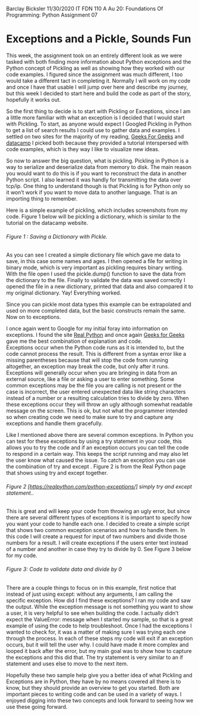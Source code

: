 Barclay Bicksler
11/30/2020
IT FDN 110 A Au 20: Foundations Of Programming: Python
Assignment 07

# Exceptions and a Pickle, Sounds Fun

This week, the assignment took on an entirely different look as we were tasked with both finding more information about Python exceptions and the Python concept of Pickling as well as showing how they worked with our code examples.   I figured since the assignment was much different, I too would take a different tact in completing it.  Normally I will work on my code and once I have that usable I will jump over here and describe my journey, but this week I decided to start here and build the code as part of the story, hopefully it works out.  

So the first thing to decide is to start with Pickling or Exceptions, since I am a little more familiar with what an exception is I decided that I would start with Pickling.   To start, as anyone would expect I Googled Pickling in Python to get a list of search results I could use to gather data and examples.   I settled on two sites for the majority of my reading, [Geeks For Geeks](https://www.geeksforgeeks.org/understanding-python-pickling-example/) and [datacamp](https://www.datacamp.com/community/tutorials/pickle-python-tutorial)  I picked both because they provided a tutorial interspersed with code examples, which is they way I like to visualize new ideas.

So now to answer the big question, what is pickling.  Pickling in Python is a way to serialize and deserialize data from memory to disk.   The main reason you would want to do this is if you want to reconstruct the data in another Python script.   I also learned it was handly for transmitting the data over tcp/ip.   One thing to understand though is that Pickling is for Python only so it won’t work if you want to move data to another language.  That is an importing thing to remember.  

Here is a simple example of pickling, which includes screenshots from my code.  Figure 1 below will be pickling a dictionary, which is similar to the tutorial on the datacamp website.  


###### Figure 1 : Saving a Dictionary with Pickle.

As you can see I created a simple dictionary file which gave me data to save, in this case some names and ages.  I then opened a file for writing in binary mode, which is very important as pickling requires binary writing.  With the file open I used the pickle.dump() function to save the data from the dictionary to the file.  Finally to validate the data was saved correctly I opened the file in a new dictionary, printed that data and also compared it to my original dictionary.   Yay! Everything worked.

Since you can pickle most data types this example can be extrapolated and used on more completed data, but the basic constructs remain the same. Now on to exceptions.

I once again went to Google for my initial foray into information on exceptions.  I found the site [Real Python](https://realpython.com/python-exceptions/) and once again [Geeks for Geeks](https://www.geeksforgeeks.org/python-exception-handling/) gave me the best combination of explanation and code.   
Exceptions occur when the Python code runs as it is intended to, but the code cannot process the result.   This is different from a syntax error like a missing parentheses because that will stop the code from running altogether, an exception may break the code, but only after it runs.  Exceptions will generally occur when you are bringing in data from an external source, like a file or asking a user to enter something.   Some common exceptions may be the file you are calling is not present or the case is incorrect, the user entered unexpected data like string characters instead of a number  or a resulting calculation tries to divide by zero.   When these exceptions occur they will throw an ugly although somewhat readable message on the screen.  This is ok, but not what the programmer intended so when creating code we need to make sure to try and capture any exceptions and handle them gracefully. 

Like I mentioned above there are several common exceptions.   In Python you can test for these exceptions by using a try statement in your code, this allows you to try the code and if an exception occurs you can tell the code to respond in a certain way.  This keeps the script running and may also let the user know what caused the issue.   To catch an exception you can use the combination of try and except .  Figure 2 is from the Real Python page that shows using try and except together.


###### Figure 2 [https://realpython.com/python-exceptions/] simply try and except statement..  

This is great and will keep your code from throwing an ugly error, but since there are several different types of exceptions it is important to specify how you want your code to handle each one.  I decided to create a simple script that shows two common exception scenarios  and how to handle them.   In this code I will create a request for input of two numbers and divide those numbers for a result.   I will create exceptions if the users enter text instead of a number and another in case they try to divide by 0.    See Figure 3 below for my code.

###### Figure 3: Code to validate data and divide by 0

There are a couple things to focus on in this example, first notice that instead of just using except: without any arguments, I am calling the specific exception.  How did I find these exceptions?  I ran my code and saw the output.  While the exception message is not something you want to show a user, it is very helpful to see when building the code.  I actually didn’t expect the ValueError: message when I started my sample, so that is a great example of using the code to help troubleshoot.  Once I had the exceptions I wanted to check for, it was a matter of making sure I was trying each one through the process.  In each of these steps my code will exit if an exception occurs, but it will tell the user why.  I could have made it more complex and looped it back after the error, but my main goal was to show how to capture the exceptions and this did that.  The try statement is very similar to an if statement and uses else to move to the next item. 

Hopefully these two sample help give you a better idea of what Pickling and Exceptions are in Python, they have by no means covered all there is to know, but they should provide an overview to get you started.   Both are important pieces to writing code and can be used in a variety of ways.   I enjoyed digging into these two concepts and look forward to seeing how we use these going forward.  





